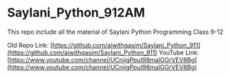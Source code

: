 # Saylani_Python_912AM
This repo include all the material of Saylani Python Programming Class 9-12

Old Repo Link: [https://github.com/aiwithqasim/Saylani_Python_911](https://github.com/aiwithqasim/Saylani_Python_911)
YouTube Link: [https://www.youtube.com/channel/UCniigPpuI98maIGGrVEV8Bg](https://www.youtube.com/channel/UCniigPpuI98maIGGrVEV8Bg)
